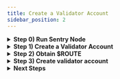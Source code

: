 ```yaml
---
title: Create a Validator Account
sidebar_position: 2
---
```


<details>
<summary><b>Step 0) Run Sentry Node</b></summary>

The sentry node needs to be run before becoming a Validator. Follow this [guide](./sentry-node-devnet) to run the sentry node.

</details>

<details>
<summary><b>Step 1) Create a Validator Account</b></summary>

First, Validators need to run the keygen command with their desired validator key name.

```jsx
export VALIDATOR_KEY_NAME=[my-validator-key]
routerd keys add $VALIDATOR_KEY_NAME
```

This will derive a new private key and encrypt it to disk. 
:::caution
Make sure to remember the password used.
:::

```jsx
# EXAMPLE OUTPUT

- name: myvalidatorkey
  type: local
  address: router13cyxzsfvmfxsn23spl4nhu0xn307uvj2vju5q0
  pubkey: '{"@type":"/routerprotocol.routerchain.crypto.ethsecp256k1.PubKey","key":"As2n8GzVhgxJqzGSpFa7x6OFiHXYfdDwYFyp13DRWWlu"}'
  mnemonic: ""
```
:::caution
Write this mnemonic phrase in a safe place.
It is the only way to recover the account in case password is lost.
:::

`usual husband better echo deputy same depart river ritual detail reveal window moon few health remember fortune awful custom fossil tired lake jealous sign`

:::tip
The output will contain a mnemonic phrase that represents the key in plain text. This phrase should be saved as a backup of the key since without a key validator can't control their validator. The phrase is better backed up on physical paper, storing it in cloud storage may compromise the validator later.
:::
Remember the address starting from `router`, this is going to be the Router Chain Validator Account address.

</details>

<details>
<summary><b>Step 2) Obtain $ROUTE</b></summary>

In order to proceed with the next step, validators will have to obtain $ROUTE on the Router Chain.

Funds can be requested from the [devnet faucet](https://devnet-faucet.routerprotocol.com/).

After a few minutes, deposit can be verified on the UI. Alternatively, account balance can be queried using the `routerd` CLI with the following command:
```jsx
routerd q bank balances <validator-router-address>
```

</details>

<details>
<summary><b>Step 3) Create validator account</b></summary>

Obtain node's tendermint validator Bech32 encoded PubKey consensus address.

```jsx
VALIDATOR_PUBKEY=$(routerd tendermint show-validator)
echo $VALIDATOR_PUBKEY

# Example: {"@type":"/cosmos.crypto.ed25519.PubKey","key":"ayAh1DfEkV2r2tglb/yWKlk67Xc5VFPFLdWb2zfoR5o="}
```

Create a new validator initialized with a self-delegation of the $ROUTE tokens. Most critically, validators need to decide on the values of the validator's staking parameters.

- `-moniker` - Validator's name
- `-amount` - Validator's initial amount of ROUTE to bond
- `-commission-max-change-rate` - Validator's maximum commission change rate percentage (per day)
- `-commission-max-rate` - Validator's maximum commission rate percentage
- `-commission-rate` - Validator's initial commission rate percentage
- `-min-self-delegation` - Validator's minimum required self delegation

Once the parameters are decided, set them as follows -
```jsx
MONIKER=<my-moniker>
AMOUNT=100000000000000000000router # to delegate 100 ROUTE, as ROUTE is represented with 18 decimals.
COMMISSION_MAX_CHANGE_RATE=0.1 # e.g. for a 10% maximum change rate percentage per day
COMMISSION_MAX_RATE=0.1 # e.g. for a 10% maximum commission rate percentage
COMMISSION_RATE=0.1 # e.g. for a 10% initial commission rate percentage
MIN_SELF_DELEGATION_AMOUNT=50000000000000000000 # e.g. for a minimum 50 ROUTE self delegation required on the validator
```

Run the following command to create the validator.

```jsx
routerd tx staking create-validator \
--moniker=$MONIKER \
--amount=$AMOUNT \
--gas-prices=500000000route \
--pubkey=$VALIDATOR_PUBKEY \
--from=$VALIDATOR_KEY_NAME \
--keyring-backend=file \
--yes \
--node=tcp://localhost:26657 \
--chain-id=router-1
--commission-max-change-rate=$COMMISSION_MAX_CHANGE_RATE \
--commission-max-rate=$COMMISSION_MAX_RATE \
--commission-rate=$COMMISSION_RATE \
--min-self-delegation=$MIN_SELF_DELEGATION_AMOUNT
```

Extra `create-validator` options to consider:

```jsx
--identity=             The optional identity signature (ex. UPort or Keybase)
--pubkey=               The Bech32 encoded PubKey of the validator
--security-contact=     The validator's (optional) security contact email
--website=              The validator's (optional) website
```

Verify that the validator was successfully created by checking the [staking dashboard](https://devnet-hub.routerprotocol.com/staking) or by entering the below CLI command.

```jsx
routerd q staking validators
```

If you see your validator in the list of validators, then congratulations, you have officially joined as a Router Devnet Staking validator! 🎉

</details>

<details>
<summary><b>Next Steps</b></summary>

Next, proceed to setup the Orchestrator. This is a necessary step in order to prevent the validator from being slashed. This should be done immediately after setting up the validator.

</details>